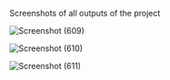 Screenshots of all outputs of the project 

![Screenshot (609)](https://user-images.githubusercontent.com/86824260/127155376-3e62356c-f2c4-4e6a-b815-44e5ff412e42.png)

![Screenshot (610)](https://user-images.githubusercontent.com/86824260/127155382-b9603e3b-21ec-4fd9-ae7d-e87c2529ca65.png)

![Screenshot (611)](https://user-images.githubusercontent.com/86824260/127155383-105407bd-b856-4459-9edb-2046ee47051a.png)

